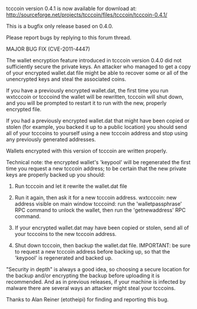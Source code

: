 tcccoin version 0.4.1 is now available for download at:
http://sourceforge.net/projects/tcccoin/files/tcccoin/tcccoin-0.4.1/

This is a bugfix only release based on 0.4.0.

Please report bugs by replying to this forum thread.

MAJOR BUG FIX  (CVE-2011-4447)

The wallet encryption feature introduced in tcccoin version 0.4.0 did not sufficiently secure the private keys. An attacker who
managed to get a copy of your encrypted wallet.dat file might be able to recover some or all of the unencrypted keys and steal the
associated coins.

If you have a previously encrypted wallet.dat, the first time you run wxtcccoin or tcccoind the wallet will be rewritten, tcccoin will
shut down, and you will be prompted to restart it to run with the new, properly encrypted file.

If you had a previously encrypted wallet.dat that might have been copied or stolen (for example, you backed it up to a public
location) you should send all of your tcccoins to yourself using a new tcccoin address and stop using any previously generated addresses.

Wallets encrypted with this version of tcccoin are written properly.

Technical note: the encrypted wallet's 'keypool' will be regenerated the first time you request a new tcccoin address; to be certain that the
new private keys are properly backed up you should:

1. Run tcccoin and let it rewrite the wallet.dat file

2. Run it again, then ask it for a new tcccoin address.
wxtcccoin: new address visible on main window
tcccoind: run the 'walletpassphrase' RPC command to unlock the wallet,  then run the 'getnewaddress' RPC command.

3. If your encrypted wallet.dat may have been copied or stolen, send all of your tcccoins to the new tcccoin address.

4. Shut down tcccoin, then backup the wallet.dat file.
IMPORTANT: be sure to request a new tcccoin address before backing up, so that the 'keypool' is regenerated and backed up.

"Security in depth" is always a good idea, so choosing a secure location for the backup and/or encrypting the backup before uploading it is recommended. And as in previous releases, if your machine is infected by malware there are several ways an attacker might steal your tcccoins.

Thanks to Alan Reiner (etotheipi) for finding and reporting this bug.
